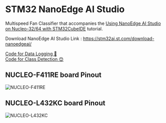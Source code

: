 # STM32 NanoEdge AI Studio 

Multispeed Fan Classifier that accompanies the
[Using NanoEdge AI Studio on Nucleo-32/64 with STM32CubeIDE](https://cartesiam-neai-docs.readthedocs-hosted.com/tutorials/class_multispeed_fan/class_multispeed_fan.html)
tutorial.

Download NanoEdge AI Studio Link : https://stm32ai.st.com/download-nanoedgeai/

[Code for Data Logging 🙂](https://github.com/hanyi00i/stm32-nanoedge/blob/main/Logging/main.c)<br/>
[Code for Class Detection 😊](https://github.com/hanyi00i/stm32-nanoedge/blob/main/Detection/main.c)


## NUCLEO-F411RE board Pinout
![NUCLEO-F411RE](https://github.com/hanyi00i/stm32-nanoedge/blob/main/Image/NUCLEO-F411RE.png)

## NUCLEO-L432KC board Pinout
![NUCLEO-L432KC](https://github.com/hanyi00i/stm32-nanoedge/blob/main/Image/NUCLEO-L432KC.png)
